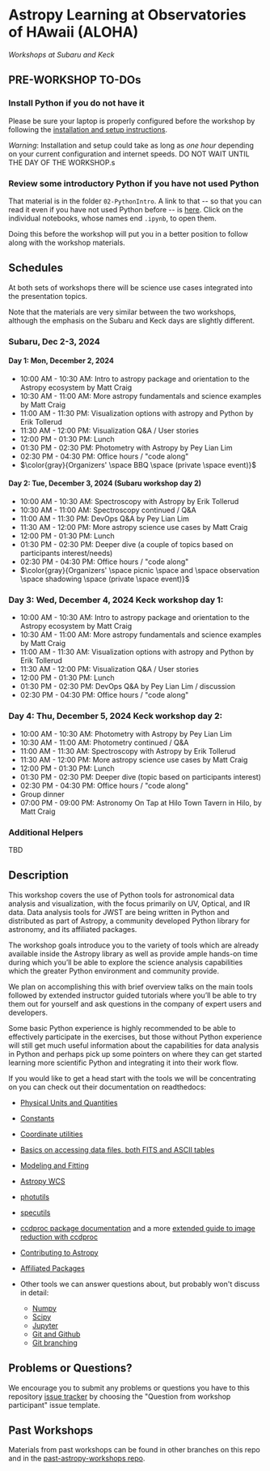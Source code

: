 # Astropy Learning at Observatories of HAwaii (ALOHA)

*Workshops at Subaru and Keck*


## PRE-WORKSHOP TO-DOs

### Install Python if you do not have it

Please be sure your laptop is properly configured before the workshop by following the
[installation and setup instructions](00-Install_and_Setup).

*Warning*: Installation and setup could take as long as *one hour* depending on your current configuration and internet speeds.
DO NOT WAIT UNTIL THE DAY OF THE WORKSHOP.s

### Review some introductory Python if you have not used Python

That material is in the folder `02-PythonIntro`. A link to that -- so that you can read it even if you have not used Python before -- is [here](https://github.com/mwcraig/astropy-workshop/tree/ALOHA-2024/02-PythonIntro). Click on the individual notebooks, whose names end `.ipynb`, to open them.

Doing this before the workshop will put you in a better position to follow along with the workshop materials.

## Schedules

At both sets of workshops there will be science use cases integrated into
the presentation topics.

Note that the materials are very similar between the two workshops, although the emphasis on the Subaru and Keck days are slightly different.

### Subaru, Dec 2-3, 2024

#### Day 1: Mon, December 2, 2024

* 10:00 AM - 10:30 AM: Intro to astropy package and orientation to the Astropy ecosystem by Matt Craig
* 10:30 AM - 11:00 AM: More astropy fundamentals and science examples by Matt Craig
* 11:00 AM - 11:30 PM: Visualization options with astropy and Python by Erik Tollerud
* 11:30 AM - 12:00 PM: Visualization Q&A / User stories
* 12:00 PM - 01:30 PM: Lunch
* 01:30 PM - 02:30 PM: Photometry with Astropy by Pey Lian Lim
* 02:30 PM - 04:30 PM: Office hours / "code along"
* $\color{gray}{Organizers' \space BBQ \space (private \space event)}$

#### Day 2: Tue, December 3, 2024 (Subaru workshop day 2)

* 10:00 AM - 10:30 AM: Spectroscopy with Astropy by Erik Tollerud
* 10:30 AM - 11:00 AM: Spectroscopy continued / Q&A
* 11:00 AM - 11:30 PM: DevOps Q&A by Pey Lian Lim
* 11:30 AM - 12:00 PM: More astropy science use cases by Matt Craig
* 12:00 PM - 01:30 PM: Lunch
* 01:30 PM - 02:30 PM: Deeper dive (a couple of topics based on participants interest/needs)
* 02:30 PM - 04:30 PM: Office hours / "code along"
* $\color{gray}{Organizers' \space picnic \space and \space observation \space shadowing \space (private \space event)}$

### Day 3: Wed, December 4, 2024 Keck workshop day 1:

* 10:00 AM - 10:30 AM: Intro to astropy package and orientation to the Astropy ecosystem by Matt Craig
* 10:30 AM - 11:00 AM: More astropy fundamentals and science examples by Matt Craig
* 11:00 AM - 11:30 AM: Visualization options with astropy and Python by Erik Tollerud
* 11:30 AM - 12:00 PM: Visualization Q&A / User stories
* 12:00 PM - 01:30 PM: Lunch
* 01:30 PM - 02:30 PM: DevOps Q&A by Pey Lian Lim / discussion
* 02:30 PM - 04:30 PM: Office hours / "code along"

### Day 4: Thu, December 5, 2024 Keck workshop day 2:

* 10:00 AM - 10:30 AM: Photometry with Astropy by Pey Lian Lim
* 10:30 AM - 11:00 AM: Photometry continued / Q&A
* 11:00 AM - 11:30 AM: Spectroscopy with Astropy by Erik Tollerud
* 11:30 AM - 12:00 PM: More astropy science use cases by Matt Craig
* 12:00 PM - 01:30 PM: Lunch
* 01:30 PM - 02:30 PM: Deeper dive (topic based on participants interest)
* 02:30 PM - 04:30 PM: Office hours / "code along"
* Group dinner
* 07:00 PM - 09:00 PM: Astronomy On Tap at Hilo Town Tavern in Hilo, by Matt Craig

### Additional Helpers

TBD

## Description
This workshop covers the use of Python tools for astronomical data analysis and visualization, with the focus primarily
on UV, Optical, and IR data. Data analysis tools for JWST are being written in Python and distributed as part of Astropy,
a community developed Python library for astronomy,  and its affiliated packages.

The workshop goals introduce you to the variety of tools which are already available inside the Astropy library as
well as provide ample hands-on time during which you’ll be able to explore the science analysis capabilities which the
greater Python environment and community provide.

We plan on accomplishing this with brief overview talks on the main tools followed by extended instructor guided tutorials
where you’ll be able to try them out for yourself and ask questions in the company of expert users and developers.

Some basic Python experience is highly recommended to be able to effectively participate in the exercises,
but those without Python experience will still get much useful information about the capabilities for data analysis in
Python and perhaps pick up some pointers on where they can get started learning more scientific Python and integrating
it into their work flow.

If you would like to get a head start with the tools we will be concentrating on you can check out their documentation on readthedocs:

* [Physical Units and Quantities](https://docs.astropy.org/en/stable/units/index.html)
* [Constants](https://docs.astropy.org/en/stable/constants/index.html)
* [Coordinate utilities](https://docs.astropy.org/en/stable/coordinates/index.html)
* [Basics on accessing data files, both FITS and ASCII tables](https://docs.astropy.org/en/stable/io/unified.html)
* [Modeling and Fitting](https://docs.astropy.org/en/stable/modeling/index.html)
* [Astropy WCS](https://docs.astropy.org/en/stable/wcs/index.html)
* [photutils](https://photutils.readthedocs.io/)
* [specutils](https://specutils.readthedocs.io/)
* [ccdproc package documentation](https://ccdproc.readthedocs.io/en/latest/) and a more [extended guide to image reduction with ccdproc](https://github.com/astropy/ccd-reduction-and-photometry-guide)
* [Contributing to Astropy](https://docs.astropy.org/en/stable/development/workflow/development_workflow.html)
* [Affiliated Packages](https://www.astropy.org/affiliated/)

* Other tools we can answer questions about, but probably won't discuss in detail:
  * [Numpy](https://numpy.org/)
  * [Scipy](https://www.scipy.org/)
  * [Jupyter](https://jupyter.org/)
  * [Git and Github](https://guides.github.com/activities/hello-world/)
  * [Git branching](https://learngitbranching.js.org/)

## Problems or Questions?

We encourage you to submit any problems or questions you have to this
repository [issue tracker](https://github.com/astropy/astropy-workshop/issues)
by choosing the "Question from workshop participant" issue template.

## Past Workshops

Materials from past workshops can be found in other branches on this repo and in the [past-astropy-workshops repo](https://github.com/astropy/past-astropy-workshops).
